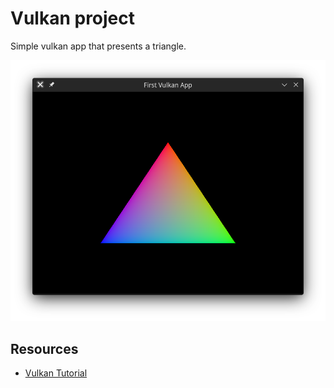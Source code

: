 # Vulkan project
Simple vulkan app that presents a triangle.

![Main window](screenshots/main_window_1.png)

## Resources
- [Vulkan Tutorial](https://vulkan-tutorial.com/)
